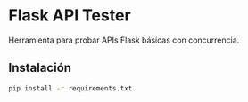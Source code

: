 # Flask API Tester

Herramienta para probar APIs Flask básicas con concurrencia.

## Instalación
```bash
pip install -r requirements.txt